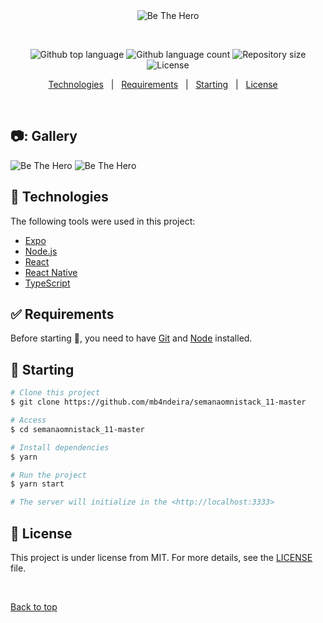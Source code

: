<div align="center" id="top"> 
  <img src="https://github.com/mb4ndeira/SemanaOmnistack_11/blob/master/frontend/src/assets/logo.svg" alt="Be The Hero" />

  &#xa0;

</div>

<p align="center">
  <img alt="Github top language" src="https://img.shields.io/github/languages/top/mb4ndeira/semana-omnistack-11?color=f0db4f">

  <img alt="Github language count" src="https://img.shields.io/github/languages/count/mb4ndeira/semana-omnistack-11?color=f0db4f">

  <img alt="Repository size" src="https://img.shields.io/github/repo-size/mb4ndeira/semana-omnistack-11?color=df2041">

  <img alt="License" src="https://img.shields.io/github/license/mb4ndeira/semana-omnistack-11">

  <!-- <img alt="Github issues" src="https://img.shields.io/github/issues/mb4ndeira/semanaomnistack_11-master?color=56BEB8" /> -->

  <!-- <img alt="Github forks" src="https://img.shields.io/github/forks/mb4ndeira/semanaomnistack_11-master?color=56BEB8" /> -->

  <!-- <img alt="Github stars" src="https://img.shields.io/github/stars/mb4ndeira/semanaomnistack_11-master?color=56BEB8" /> -->
</p>

<!-- Status -->

<!-- <h4 align="center"> 
	🚧  SemanaOmnistack_11 Master 🚀 Under construction...  🚧
</h4> 

<hr> -->

<p align="center">
  <a href="#rocket-technologies">Technologies</a> &#xa0; | &#xa0;
  <a href="#white_check_mark-requirements">Requirements</a> &#xa0; | &#xa0;
  <a href="#checkered_flag-starting">Starting</a> &#xa0; | &#xa0;
  <a href="#memo-license">License</a> &#xa0; &#xa0;
</p>

<br>

## 📷: Gallery ##

<img src="https://github.com/mb4ndeira/SemanaOmnistack_11/blob/master/gallery/login.jpg" alt="Be The Hero" />

<img src="https://github.com/mb4ndeira/SemanaOmnistack_11/blob/master/gallery/mobile.png" alt="Be The Hero" />

## :rocket: Technologies ##

The following tools were used in this project:

- [Expo](https://expo.io/)
- [Node.js](https://nodejs.org/en/)
- [React](https://pt-br.reactjs.org/)
- [React Native](https://reactnative.dev/)
- [TypeScript](https://www.typescriptlang.org/)

## :white_check_mark: Requirements ##

Before starting :checkered_flag:, you need to have [Git](https://git-scm.com) and [Node](https://nodejs.org/en/) installed.

## :checkered_flag: Starting ##

```bash
# Clone this project
$ git clone https://github.com/mb4ndeira/semanaomnistack_11-master

# Access
$ cd semanaomnistack_11-master

# Install dependencies
$ yarn

# Run the project
$ yarn start

# The server will initialize in the <http://localhost:3333>
```

## :memo: License ##

This project is under license from MIT. For more details, see the [LICENSE](LICENSE.md) file.

&#xa0;

<a href="#top">Back to top</a>



